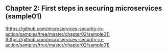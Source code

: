## Chapter 2: First steps in securing microservices (sample01)

[https://github.com/microservices-security-in-action/samples/tree/master/chapter02/sample01](https://github.com/microservices-security-in-action/samples/tree/master/chapter02/sample01)
 
